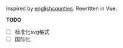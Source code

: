 Inspired by [englishcounties](https://github.com/davidgilbertson/englishcounties).
Rewritten in Vue.

**TODO**
- [ ] 标准化svg格式
- [ ] 国际化